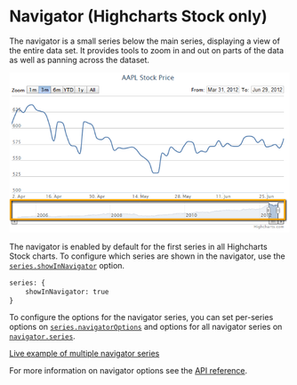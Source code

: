 Navigator (Highcharts Stock only)
================

The navigator is a small series below the main series, displaying a view of the entire data set. It provides tools to zoom in and out on parts of the data as well as panning across the dataset.

![navigator.png](navigator.png)

The navigator is enabled by default for the first series in all Highcharts Stock charts. To configure which series are shown in the navigator, use the [`series.showInNavigator`](https://api.highcharts.com/highstock/plotOptions.series.showInNavigator) option.

    
    series: {
        showInNavigator: true
    }

To configure the options for the navigator series, you can set per-series options on [`series.navigatorOptions`](https://api.highcharts.com/highstock/plotOptions.series.navigatorOptions) and options for all navigator series on [`navigator.series`](https://api.highcharts.com/highstock/navigator.series).

[Live example of multiple navigator series](https://jsfiddle.net/gh/get/library/pure/highcharts/highcharts/tree/master/samples/stock/navigator/multiple-series/)

For more information on navigator options see the [API reference](https://api.highcharts.com/highstock/navigator).
